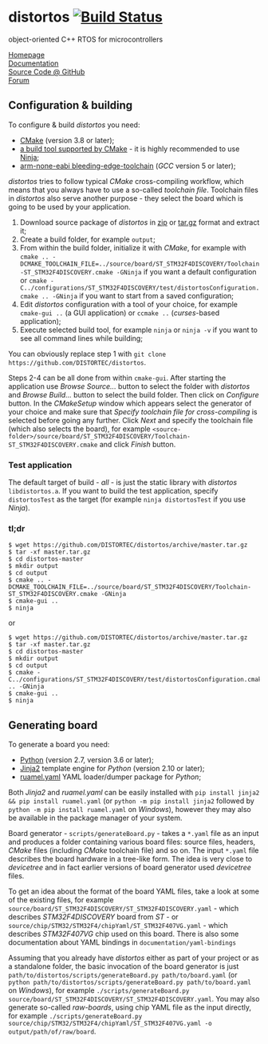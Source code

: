 distortos [![Build Status](https://travis-ci.org/DISTORTEC/distortos.svg)](https://travis-ci.org/DISTORTEC/distortos)
=========

object-oriented C++ RTOS for microcontrollers

[Homepage](https://distortos.org/)<br/>
[Documentation](https://distortos.org/documentation/)<br/>
[Source Code @ GitHub](https://github.com/DISTORTEC/distortos)<br/>
[Forum](https://groups.google.com/d/forum/distortos)<br/>

Configuration & building
------------------------

To configure & build *distortos* you need:
- [CMake](https://cmake.org/) (version 3.8 or later);
- [a build tool supported by CMake](https://cmake.org/cmake/help/latest/manual/cmake-generators.7.html#manual:cmake-generators(7)) -
it is highly recommended to use [Ninja](https://ninja-build.org/);
- [arm-none-eabi bleeding-edge-toolchain](https://github.com/FreddieChopin/bleeding-edge-toolchain) (*GCC* version 5 or
later);

*distortos* tries to follow typical *CMake* cross-compiling workflow, which means that you always have to use a
so-called *toolchain file*. Toolchain files in *distortos* also serve another purpose - they select the board which is
going to be used by your application.

1. Download source package of *distortos* in [zip](https://github.com/DISTORTEC/distortos/archive/master.zip) or
[tar.gz](https://github.com/DISTORTEC/distortos/archive/master.tar.gz) format and extract it;
2. Create a build folder, for example `output`;
3. From within the build folder, initialize it with *CMake*, for example with
`cmake .. -DCMAKE_TOOLCHAIN_FILE=../source/board/ST_STM32F4DISCOVERY/Toolchain-ST_STM32F4DISCOVERY.cmake -GNinja` if you
want a default configuration or
`cmake -C../configurations/ST_STM32F4DISCOVERY/test/distortosConfiguration.cmake .. -GNinja` if you want to start from a
saved configuration;
4. Edit *distortos* configuration with a tool of your choice, for example `cmake-gui ..` (a GUI application) or
`ccmake ..` (*curses*-based application);
5. Execute selected build tool, for example `ninja` or `ninja -v` if you want to see all command lines while building;

You can obviously replace step 1 with `git clone https://github.com/DISTORTEC/distortos`.

Steps 2-4 can be all done from within `cmake-gui`. After starting the application use *Browse Source...* button to
select the folder with *distortos* and *Browse Build...* button to select the build folder. Then click on *Configure*
button. In the *CMakeSetup* window which appears select the generator of your choice and make sure that
*Specify toolchain file for cross-compiling* is selected before going any further. Click *Next* and specify the
toolchain file (which also selects the board), for example
`<source-folder>/source/board/ST_STM32F4DISCOVERY/Toolchain-ST_STM32F4DISCOVERY.cmake` and click *Finish* button.

### Test application

The default target of build - *all* - is just the static library with *distortos* `libdistortos.a`. If you want to build
the test application, specify `distortosTest` as the target (for example `ninja distortosTest` if you use *Ninja*).

### tl;dr

    $ wget https://github.com/DISTORTEC/distortos/archive/master.tar.gz
    $ tar -xf master.tar.gz
    $ cd distortos-master
    $ mkdir output
    $ cd output
    $ cmake .. -DCMAKE_TOOLCHAIN_FILE=../source/board/ST_STM32F4DISCOVERY/Toolchain-ST_STM32F4DISCOVERY.cmake -GNinja
    $ cmake-gui ..
    $ ninja

or

    $ wget https://github.com/DISTORTEC/distortos/archive/master.tar.gz
    $ tar -xf master.tar.gz
    $ cd distortos-master
    $ mkdir output
    $ cd output
    $ cmake -C../configurations/ST_STM32F4DISCOVERY/test/distortosConfiguration.cmake .. -GNinja
    $ cmake-gui ..
    $ ninja

Generating board
----------------

To generate a board you need:
- [Python](https://www.python.org/) (version 2.7, version 3.6 or later);
- [Jinja2](https://palletsprojects.com/p/jinja/) template engine for *Python* (version 2.10 or later);
- [ruamel.yaml](https://bitbucket.org/ruamel/yaml) YAML loader/dumper package for *Python*;

Both *Jinja2* and *ruamel.yaml* can be easily installed with `pip install jinja2 && pip install ruamel.yaml` (or
`python -m pip install jinja2` followed by `python -m pip install ruamel.yaml` on *Windows*), however they may also be
available in the package manager of your system.

Board generator - `scripts/generateBoard.py` - takes a `*.yaml` file as an input and produces a folder containing
various board files: source files, headers, *CMake* files (including *CMake* toolchain file) and so on. The input
`*.yaml` file describes the board hardware in a tree-like form. The idea is very close to *devicetree* and in fact
earlier versions of board generator used *devicetree* files.

To get an idea about the format of the board YAML files, take a look at some of the existing files, for example
`source/board/ST_STM32F4DISCOVERY/ST_STM32F4DISCOVERY.yaml` - which describes *STM32F4DISCOVERY* board from *ST* - or
`source/chip/STM32/STM32F4/chipYaml/ST_STM32F407VG.yaml` - which describes *STM32F407VG* chip used on this board. There
is also some documentation about YAML bindings in `documentation/yaml-bindings`

Assuming that you already have *distortos* either as part of your project or as a standalone folder, the basic
invocation of the board generator is just `path/to/distortos/scripts/generateBoard.py path/to/board.yaml` (or
`python path/to/distortos/scripts/generateBoard.py path/to/board.yaml` on *Windows*), for example
`./scripts/generateBoard.py source/board/ST_STM32F4DISCOVERY/ST_STM32F4DISCOVERY.yaml`. You may also generate so-called
*raw-boards*, using chip YAML file as the input directly, for example
`./scripts/generateBoard.py source/chip/STM32/STM32F4/chipYaml/ST_STM32F407VG.yaml -o output/path/of/raw/board`.
